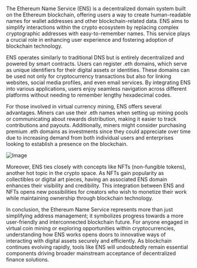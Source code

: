 The Ethereum Name Service (ENS) is a decentralized domain system built on the Ethereum blockchain, offering users a way to create human-readable names for wallet addresses and other blockchain-related data. ENS aims to simplify interactions within the crypto ecosystem by replacing complex cryptographic addresses with easy-to-remember names. This service plays a crucial role in enhancing user experience and fostering adoption of blockchain technology.

ENS operates similarly to traditional DNS but is entirely decentralized and powered by smart contracts. Users can register .eth domains, which serve as unique identifiers for their digital assets or identities. These domains can be used not only for cryptocurrency transactions but also for linking websites, social media profiles, and even email services. By integrating ENS into various applications, users enjoy seamless navigation across different platforms without needing to remember lengthy hexadecimal codes.

For those involved in virtual currency mining, ENS offers several advantages. Miners can use their .eth names when setting up mining pools or communicating about rewards distribution, making it easier to track contributions and payouts. Additionally, miners might consider purchasing premium .eth domains as investments since they could appreciate over time due to increasing demand from both individual users and enterprises looking to establish a presence on the blockchain.

![Image](https://github.com/user-attachments/assets/31692037-0104-4703-abd1-696b6a7dd41b)

Moreover, ENS ties closely with concepts like NFTs (non-fungible tokens), another hot topic in the crypto space. As NFTs gain popularity as collectibles or digital art pieces, having an associated ENS domain enhances their visibility and credibility. This integration between ENS and NFTs opens new possibilities for creators who wish to monetize their work while maintaining ownership through blockchain technology.

In conclusion, the Ethereum Name Service represents more than just simplifying address management; it symbolizes progress towards a more user-friendly and interconnected blockchain future. For anyone engaged in virtual coin mining or exploring opportunities within cryptocurrencies, understanding how ENS works opens doors to innovative ways of interacting with digital assets securely and efficiently. As blockchain continues evolving rapidly, tools like ENS will undoubtedly remain essential components driving broader mainstream acceptance of decentralized finance solutions.